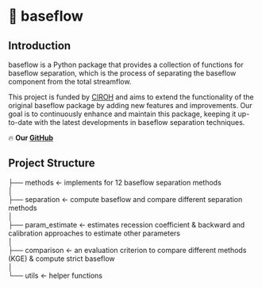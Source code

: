 # 🌟 **baseflow**

## **Introduction**
baseflow is a Python package that provides a collection of functions for baseflow separation, which is the process of separating the baseflow component from the total streamflow.

This project is funded by [CIROH](https://ciroh.ua.edu/) and aims to extend the functionality of the original baseflow package by adding new features and improvements. Our goal is to continuously enhance and maintain this package, keeping it up-to-date with the latest developments in baseflow separation techniques.

🔥 **Our [GitHub](https://github.com/BYU-Hydroinformatics/baseflow/tree/merge-my-changes)**

## **Project Structure**

├── methods <- implements for 12 baseflow separation methods  
│    
├── separation <- compute baseflow and compare different separation methods  
│    
├── param_estimate <- estimates recession coefficient & backward and calibration approaches to estimate other parameters   
│  
├── comparison <- an evaluation criterion to compare different
methods (KGE) & compute strict baseflow  
│    
└── utils <- helper functions
